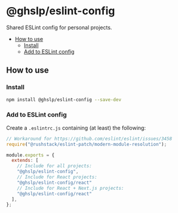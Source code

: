 # @ghslp/eslint-config

Shared ESLint config for personal projects.

- [How to use](#how-to-use)
    - [Install](#install)
    - [Add to ESLint config](#add-to-eslint-config)

## How to use

### Install

```sh
npm install @ghslp/eslint-config --save-dev
```

### Add to ESLint config

Create a `.eslintrc.js` containing (at least) the following:

```js
// Workaround for https://github.com/eslint/eslint/issues/3458
require("@rushstack/eslint-patch/modern-module-resolution");

module.exports = {
  extends: [
    // Include for all projects:
    "@ghslp/eslint-config",
    // Include for React projects:
    "@ghslp/eslint-config/react"
    // Include for React + Next.js projects:
    "@ghslp/eslint-config/react"
  ],
};
```
